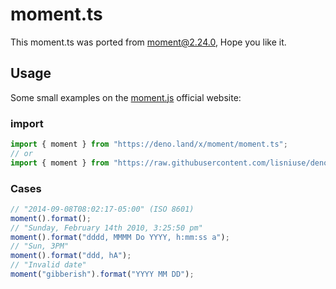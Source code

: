 # moment.ts

This moment.ts was ported from [moment@2.24.0](https://github.com/moment/moment), Hope you like it.

## Usage

Some small examples on the [moment.js](http://momentjs.com/docs/) official website:

### import

```ts
import { moment } from "https://deno.land/x/moment/moment.ts";
// or
import { moment } from "https://raw.githubusercontent.com/lisniuse/deno_moment/moment/moment.ts";
```

### Cases

```ts
// "2014-09-08T08:02:17-05:00" (ISO 8601)
moment().format();
// "Sunday, February 14th 2010, 3:25:50 pm"
moment().format("dddd, MMMM Do YYYY, h:mm:ss a");
// "Sun, 3PM"
moment().format("ddd, hA");
// "Invalid date"
moment("gibberish").format("YYYY MM DD");
```
